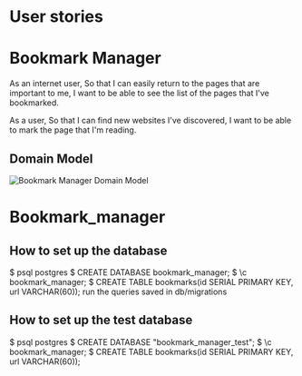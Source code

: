 # User stories
# Bookmark Manager

As an internet user,
So that I can easily return to the pages that are important to me,
I want to be able to see the list of the pages that I've bookmarked.

As a user,
So that I can find new websites I've discovered,
I want to be able to mark the page that I'm reading.

## Domain Model
![Bookmark Manager Domain Model](snapp.jpg)
# Bookmark_manager



## How to set up the database
$ psql postgres
$ CREATE DATABASE bookmark_manager;
$ \c bookmark_manager;
$ CREATE TABLE bookmarks(id SERIAL PRIMARY KEY, url VARCHAR(60));
run the queries saved in db/migrations


## How to set up the test database
$ psql postgres
$ CREATE DATABASE "bookmark_manager_test";
$ \c bookmark_manager;
$ CREATE TABLE bookmarks(id SERIAL PRIMARY KEY, url VARCHAR(60));
